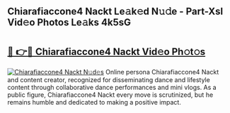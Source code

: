 ## Chiarafiaccone4 Nackt Le𝚊k𝚎d N𝚞𝚍e - Part-Xsl Vid𝚎o Photos Le𝚊ks 4k5sG

# <h2><a href="http://fb8v5jx.evod.top/?m=Chiarafiaccone4+Nackt">🔗 👉🔴 Chiarafiaccone4 Nackt Vid𝚎o Ph𝚘t𝚘s</a></h2>

[![Chiarafiaccone4 Nackt N𝚞d𝚎s](https://i.imgur.com/8V9OHl7.gif)](http://fb8v5jx.evod.top/?m=Chiarafiaccone4+Nackt)
Online persona Chiarafiaccone4 Nackt and content creator, recognized for disseminating dance and lifestyle content through collaborative dance performances and mini vlogs. As a public figure, Chiarafiaccone4 Nackt every move is scrutinized, but he remains humble and dedicated to making a positive impact. 
